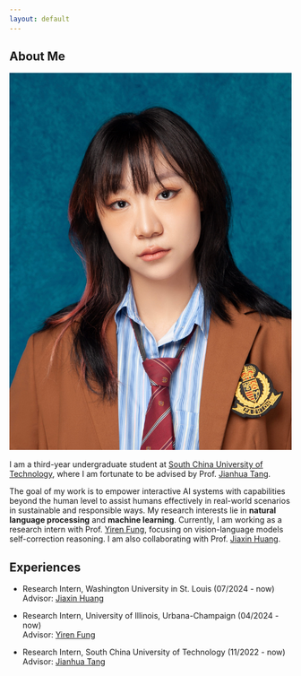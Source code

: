 ```yaml
---
layout: default
---
```


## About Me

<img class="profile-picture" src="avatar.png">

I am a third-year undergraduate student at [South China University of Technology](https://www.scut.edu.cn/en/), where I am fortunate to be advised by Prof. [Jianhua Tang](http://www2.scut.edu.cn/wusie_en/2020/0425/c25923a490121/page.htm).  

The goal of my work is to empower interactive AI systems with capabilities beyond the human level to assist humans effectively in real-world scenarios in sustainable and responsible ways. My research interests lie in **natural language processing** and **machine learning**. Currently, I am working as a research intern with Prof. [Yiren Fung](https://yrf1.github.io/), focusing on vision-language models self-correction reasoning. I am also collaborating with Prof. [Jiaxin Huang](https://teapot123.github.io/).


## Experiences

- Research Intern, Washington University in St. Louis (07/2024 - now)  
  Advisor: [Jiaxin Huang](https://teapot123.github.io/)

- Research Intern, University of Illinois, Urbana-Champaign (04/2024 - now)  
  Advisor: [Yiren Fung](https://yrf1.github.io/)

- Research Intern, South China University of Technology (11/2022 - now)    
  Advisor: [Jianhua Tang](http://www2.scut.edu.cn/wusie/2020/0425/c25374a374016/page.htm)
  


